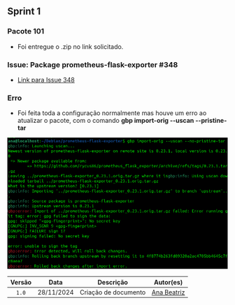 ## Sprint 1

### Pacote 101

- Foi entregue o .zip no link solicitado.

### Issue: Package prometheus-flask-exporter #348

- [Link para Issue 348](https://salsa.debian.org/debian-brasil-team/docs/-/issues/348)

### Erro

- Foi feita toda a configuração normalmente mas houve um erro ao atualizar o pacote, com o comando **gbp import-orig --uscan --pristine-tar**

![Erro](../img/ana-error.png)

| Versão |    Data    |      Descrição       |                   Autor(es)                   |
| :----: | :--------: | :------------------: | :-------------------------------------------: |
| `1.0`  | 28/11/2024 | Criação de documento | [Ana Beatriz](https://github.com/ananorberto) |
